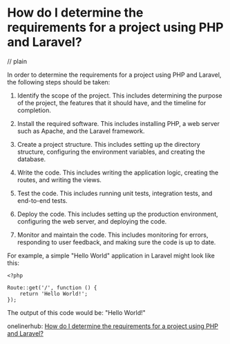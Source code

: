 # How do I determine the requirements for a project using PHP and Laravel?
// plain

In order to determine the requirements for a project using PHP and Laravel, the following steps should be taken:

1. Identify the scope of the project. This includes determining the purpose of the project, the features that it should have, and the timeline for completion.

2. Install the required software. This includes installing PHP, a web server such as Apache, and the Laravel framework.

3. Create a project structure. This includes setting up the directory structure, configuring the environment variables, and creating the database.

4. Write the code. This includes writing the application logic, creating the routes, and writing the views.

5. Test the code. This includes running unit tests, integration tests, and end-to-end tests.

6. Deploy the code. This includes setting up the production environment, configuring the web server, and deploying the code.

7. Monitor and maintain the code. This includes monitoring for errors, responding to user feedback, and making sure the code is up to date.

For example, a simple "Hello World" application in Laravel might look like this:

```
<?php

Route::get('/', function () {
    return 'Hello World!';
});
```

The output of this code would be: "Hello World!"

onelinerhub: [How do I determine the requirements for a project using PHP and Laravel?](https://onelinerhub.com/php-laravel/how-do-i-determine-the-requirements-for-a-project-using-php-and-laravel)